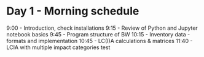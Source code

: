 # Day 1 - Morning schedule

9:00 - Introduction, check installations
9:15 - Review of Python and Jupyter notebook basics
9:45 - Program structure of BW
10:15 - Inventory data - formats and implementation
10:45 - LC(I)A calculations & matrices
11:40 - LCIA with multiple impact categories
test
